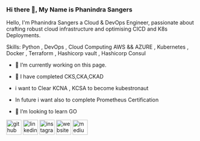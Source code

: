 ### Hi there 👋, My Name is Phanindra Sangers
Hello, I'm Phanindra Sangers a Cloud & DevOps Engineer, passionate about crafting robust cloud infrastructure and optimising CICD and K8s Deployments.

Skills: Python , DevOps , Cloud Computing AWS && AZURE , Kubernetes , Docker , Terraform , Hashicorp vault , Hashicorp Consul 

- 🔭 I’m currently working on this page. 
- 🌱 I have completed CKS,CKA,CKAD
-  i want to Clear KCNA , KCSA to become kubestronaut
-  In future i want also to complete Prometheus Certification

- 👯 I’m looking to learn GO


[<img src='https://cdn.jsdelivr.net/npm/simple-icons@3.0.1/icons/github.svg' alt='github' height='40'>](https://github.com/phanindra-sangers)  [<img src='https://cdn.jsdelivr.net/npm/simple-icons@3.0.1/icons/linkedin.svg' alt='linkedin' height='40'>](https://www.linkedin.com/in/https://www.linkedin.com/in/phanindra-sangers-0225a516a//)  [<img src='https://cdn.jsdelivr.net/npm/simple-icons@3.0.1/icons/instagram.svg' alt='instagram' height='40'>](https://www.instagram.com/https://www.instagram.com/phanindra_sangers//)  [<img src='https://cdn.jsdelivr.net/npm/simple-icons@3.0.1/icons/icloud.svg' alt='website' height='40'>](phanindra-sangers.vercel.app)  [<img src='https://cdn.jsdelivr.net/npm/simple-icons@3.0.1/icons/medium.svg' alt='medium' height='40'>](https://medium.com/@phanindra.sangers)  

